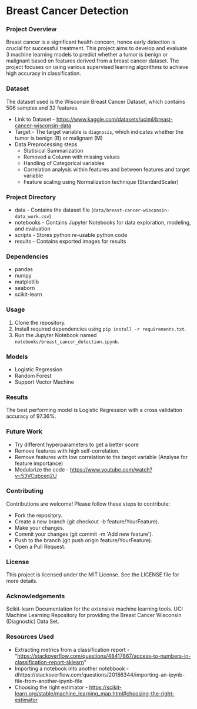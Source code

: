 # Breast Cancer Detection

### Project Overview
Breast cancer is a significant health concern, hence early detection is crucial for successful treatment.
This project aims to develop and evaluate 3 machine learning models to predict whether a tumor is benign or malignant based on features derived from a breast cancer dataset. The project focuses on using various supervised learning algorithms to achieve high accuracy in classification.

### Dataset
The dataset used is the Wisconsin Breast Cancer Dataset, which contains 506 samples and 32 features.
* Link to Dataset - https://www.kaggle.com/datasets/uciml/breast-cancer-wisconsin-data
* Target - The target variable is `diagnosis`, which indicates whether the tumor is benign (B) or malignant (M)
* Data Preprocessing steps
    * Statisical Summarization
    * Removed a Column with missing values
    * Handling of Categorical variables
    * Correlation analysis within features and between features and target variable
    * Feature scaling using Normalization technique (StandardScaler)

### Project Directory
* data - Contains the dataset file (`data/breast-cancer-wisconsin-data_work.csv`)
* notebooks - Contains Jupyter Notebooks for data exploration, modeling, and evaluation
* scripts - Stores python re-usable python code
* results - Contains exported images for results

### Dependencies
* pandas
* numpy
* matplotlib
* seaborn
* scikit-learn

### Usage
1. Clone the repository.
2. Install required dependencies using `pip install -r requirements.txt`.
3. Run the Jupyter Notebook named `notebooks/breast_cancer_detection.ipynb`.

### Models
* Logistic Regression
* Random Forest
* Support Vector Machine

### Results
The best performing model is Logistic Regression with a cross validation accuracy of 97.36%.

### Future Work
* Try different hyperparameters to get a better score
* Remove features with high self-correlation.
* Remove features with low correlation to the target variable (Analyse for feature importance)
* Modularize the code - https://www.youtube.com/watch?v=53VCqbceq2U

### Contributing
Contributions are welcome! Please follow these steps to contribute:
* Fork the repository.
* Create a new branch (git checkout -b feature/YourFeature).
* Make your changes.
* Commit your changes (git commit -m 'Add new feature').
* Push to the branch (git push origin feature/YourFeature).
* Open a Pull Request.

### License
This project is licensed under the MIT License. See the LICENSE file for more details.

### Acknowledgements
Scikit-learn Documentation for the extensive machine learning tools.
UCI Machine Learning Repository for providing the Breast Cancer Wisconsin (Diagnostic) Data Set.

### Resources Used
* Extracting metrics from a classification report - "https://stackoverflow.com/questions/48417867/access-to-numbers-in-classification-report-sklearn"
* Importing a notebook into another notebbook - dhttps://stackoverflow.com/questions/20186344/importing-an-ipynb-file-from-another-ipynb-file
* Choosing the right estimator - https://scikit-learn.org/stable/machine_learning_map.html#choosing-the-right-estimator